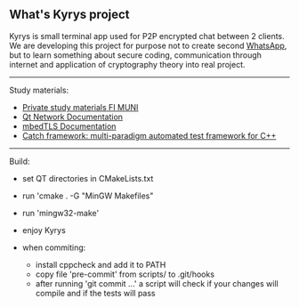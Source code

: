 What's Kyrys project
---
Kyrys is small terminal app used for P2P encrypted chat between 2 clients. We are developing this project for purpose not to create second [WhatsApp](https://www.whatsapp.com/), but to learn something about secure coding, communication through internet and application of cryptography theory into real project.

---

Study materials:

* [Private study materials FI MUNI](https://is.muni.cz/auth/www/410316/68411172/)
* [Qt Network Documentation](http://doc.qt.io/qt-5/qtnetwork-programming.html)
* [mbedTLS Documentation](https://tls.mbed.org/kb)
* [Catch framework: multi-paradigm automated test framework for C++](https://github.com/philsquared/Catch)

---

Build:

* set QT directories in CMakeLists.txt
* run 'cmake . -G "MinGW Makefiles"
* run 'mingw32-make'
* enjoy Kyrys

* when commiting:
	- install cppcheck and add it to PATH
	- copy file 'pre-commit' from scripts/ to .git/hooks
	- after running 'git commit ...' a script will check if your changes will compile and if the tests will pass
